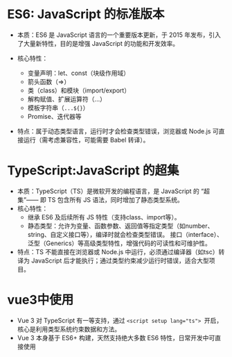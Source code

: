 # ES6: JavaScript 的标准版本

- 本质：ES6 是 JavaScript 语言的一个重要版本更新，于 2015 年发布，引入了大量新特性，目的是增强 JavaScript 的功能和开发效率。
- 核心特性：

  - 变量声明：let、const（块级作用域）
  - 箭头函数（=>）
  - 类（class）和模块（import/export）
  - 解构赋值、扩展运算符（...）
  - 模板字符串（`...${}`）
  - Promise、迭代器等
- 特点：属于动态类型语言，运行时才会检查类型错误，浏览器或 Node.js 可直接运行（需考虑兼容性，可能需要 Babel 转译）。
# TypeScript:JavaScript 的超集
- 本质：TypeScript（TS）是微软开发的编程语言，是 JavaScript 的 “超集”—— 即 TS 包含所有 JS 语法，同时增加了静态类型系统。
- 核心特性：
    - 继承 ES6 及后续所有 JS 特性（支持class、import等）。
    - 静态类型：允许为变量、函数参数、返回值等指定类型（如number、string、自定义接口等），编译时就会检查类型错误。
接口（interface）、泛型（Generics）等高级类型特性，增强代码的可读性和可维护性。
 - 特点：TS 不能直接在浏览器或 Node.js 中运行，必须通过编译器（如tsc）转译为 JavaScript 后才能执行；通过类型约束减少运行时错误，适合大型项目。
# vue3中使用
  - Vue 3 对 TypeScript 有一等支持，通过 ```<script setup lang="ts"> ```开启，核心是利用类型系统约束数据和方法。
  - Vue 3 本身基于 ES6+ 构建，天然支持绝大多数 ES6 特性，日常开发中可直接使用
